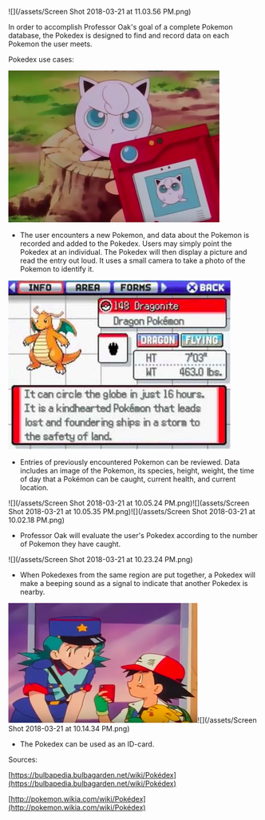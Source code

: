 ![](/assets/Screen Shot 2018-03-21 at 11.03.56 PM.png)

In order to accomplish Professor Oak's goal of a complete Pokemon database, the Pokedex is designed to find and record data on each Pokemon the user meets.

Pokedex use cases:

![](/assets/jiggly.png)

* The user encounters a new Pokemon, and data about the Pokemon is recorded and added to the Pokedex. Users may simply point the Pokedex at an individual. The Pokedex will then display a picture and read the entry out loud. It uses a small camera to take a photo of the Pokemon to identify it.

![](assets/dragon.png)

* Entries of previously encountered Pokemon can be reviewed. Data includes an image of the Pokemon, its species, height, weight, the time of day that a Pokémon can be caught, current health, and current location.

![](/assets/Screen Shot 2018-03-21 at 10.05.24 PM.png)![](assets/Screen Shot 2018-03-21 at 10.05.35 PM.png)![](/assets/Screen Shot 2018-03-21 at 10.02.18 PM.png)

* Professor Oak will evaluate the user's Pokedex according to the number of Pokemon they have caught.

![](/assets/Screen Shot 2018-03-21 at 10.23.24 PM.png)

* When Pokedexes from the same region are put together, a Pokedex will make a beeping sound as a signal to indicate that another Pokedex is nearby.

![](assets/pokeid1.png)![](/assets/Screen Shot 2018-03-21 at 10.14.34 PM.png)

* The Pokedex can be used as an ID-card.

Sources:

[https://bulbapedia.bulbagarden.net/wiki/Pokédex](https://bulbapedia.bulbagarden.net/wiki/Pokédex)

[http://pokemon.wikia.com/wiki/Pokédex](http://pokemon.wikia.com/wiki/Pokédex)


